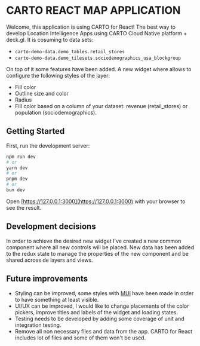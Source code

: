 # CARTO REACT MAP APPLICATION

Welcome, this application is using CARTO for React! The best way to develop Location Intelligence Apps using CARTO Cloud Native platform + deck.gl. It is cosuming to data sets:
- `carto-demo-data.demo_tables.retail_stores`
- `carto-demo-data.demo_tilesets.sociodemographics_usa_blockgroup`

On top of it some features have been added. A new widget where allows to configure the following styles of the layer:
- Fill color 
- Outline size and color
- Radius
- Fill color based on a column of your dataset: revenue (retail_stores) or population (sociodemographics).

## Getting Started

First, run the development server:

```bash
npm run dev
# or
yarn dev
# or
pnpm dev
# or
bun dev
```

Open [https://127.0.0.1:3000](https://127.0.0.1:3000) with your browser to see the result.

## Development decisions
In order to achieve the desired new widget I've created a new common component where all new controls will be placed. New data has been added to the redux state to manage the properties of the new component and be shared across de layers and views. 

## Future improvements
- Styling can be improved, some styles with [MUI](https://mui.com/) have been made in order to have something at least visible.
- UI/UX can be improved, I would like to change placements of the color pickers, improve titles and labels of the widget and loading states.
- Testing needs to be developed by adding some coverage of unit and integration testing.
- Remove all non necessary files and data from the app. CARTO for React includes lot of files and some of them won't be used.
